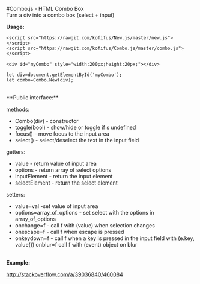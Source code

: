 #Combo.js - HTML Combo Box
<br/>
Turn a div into a combo box (select + input)

**Usage:**

```
<script src="https://rawgit.com/kofifus/New.js/master/new.js"></script>
<script src="https://rawgit.com/kofifus/Combo.js/master/combo.js"></script>

<div id="myCombo" style="width:200px;height:20px;"></div>

let div=document.getElementById('myCombo');
let combo=Combo.New(div);
```
<br/>
**Public interface:**

methods:

- Combo(div) - constructor 
- toggle(bool) - show/hide or toggle if s undefined 
- focus() - move focus to the input area
- select() - select/deselect the text in the input field

getters:

- value - return value of input area
- options - return array of select options
- inputElement - return the input element
- selectElement - return the select element

setters: 

- value=val -set value of input area
- options=array_of_options - set select with the options in array_of_options
- onchange=f - call f with (value) when selection changes
- onescape=f - call f when escape is pressed
- onkeydown=f - call f when a key is pressed in the input field with (e.key, value())
onblur=f call f with (event) object on blur
<br/><br/>

**Example:**

http://stackoverflow.com/a/39036840/460084


